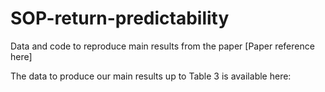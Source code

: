 # SOP-return-predictability
Data and code to reproduce main results from the paper [Paper reference here]

The data to produce our main results up to Table 3 is available here:
